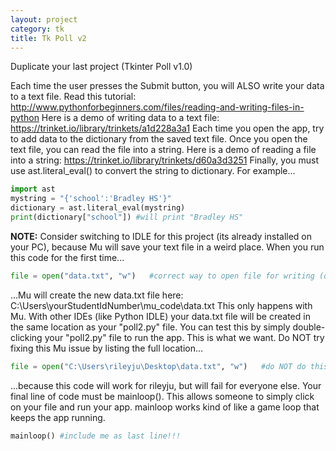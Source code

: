 ```yaml
---
layout: project
category: tk
title: Tk Poll v2
---
```


Duplicate your last project (Tkinter Poll v1.0)

Each time the user presses the Submit button, you will ALSO write your data to a text file. Read this tutorial: http://www.pythonforbeginners.com/files/reading-and-writing-files-in-python Here is a demo of writing data to a text file: https://trinket.io/library/trinkets/a1d228a3a1
Each time you open the app, try to add data to the dictionary from the saved text file. Once you open the text file, you can read the file into a string. Here is a demo of reading a file into a string: https://trinket.io/library/trinkets/d60a3d3251 Finally, you must use ast.literal_eval() to convert the string to dictionary. For example...
``` python
import ast
mystring = "{'school':'Bradley HS'}"
dictionary = ast.literal_eval(mystring)
print(dictionary["school"]) #will print "Bradley HS"
```
**NOTE:** Consider switching to IDLE for this project (its already installed on your PC), because Mu will save your text file in a weird place. When you run this code for the first time...
```python
file = open("data.txt", "w")   #correct way to open file for writing (or create new file)
```
...Mu will create the new data.txt file here: C:\Users\yourStudentIdNumber\mu_code\data.txt This only happens with Mu. With other IDEs (like Python IDLE) your data.txt file will be created in the same location as your "poll2.py" file. You can test this by simply double-clicking your "poll2.py" file to run the app. This is what we want.
Do NOT try fixing this Mu issue by listing the full location...
```python
file = open("C:\Users\rileyju\Desktop\data.txt", "w")   #do NOT do this
```
...because this code will work for rileyju, but will fail for everyone else.
Your final line of code must be mainloop(). This allows someone to simply click on your file and run your app. mainloop works kind of like a game loop that keeps the app running.
```python
mainloop() #include me as last line!!!
```
